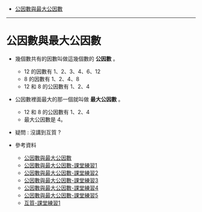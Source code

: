 * [公因數與最大公因數](#公因數與最大公因數)

---

# 公因數與最大公因數
- 幾個數共有的因數叫做這幾個數的 **公因數** 。
	- 12 的因數有 1、2、3、4、6、12
	- 8 的因數有 1、2、4、8
	- 12 和 8 的公因數有 1、2、4
- 公因數裡面最大的那一個就叫做 **最大公因數** 。
	- 12 和 8 的公因數有 1、2、4
	- 最大公因數是 4。

- 疑問 : 沒講到互質 ?

- 參考資料
  - [公因數與最大公因數](https://www.youtube.com/watch?v=bCPjzlkNh9U "公因數與最大公因數")
  - [公因數與最大公因數-課堂練習1](https://www.junyiacademy.org/article/bf2296cb68774ded908b4f2c4810bf4d "公因數與最大公因數-課堂練習1")
  - [公因數與最大公因數-課堂練習2](https://www.junyiacademy.org/article/3efedd3b48b14d20bdcca82390f36067 "公因數與最大公因數-課堂練習2")
  - [公因數與最大公因數-課堂練習3](https://www.junyiacademy.org/article/8c7a38d81b0d44b29239670a5e39b7d3 "公因數與最大公因數-課堂練習3")
  - [公因數與最大公因數-課堂練習4](https://www.junyiacademy.org/article/4ca2c125f70444ae95156d9cf4dc8e21 "公因數與最大公因數-課堂練習4")
  - [公因數與最大公因數-課堂練習5](https://www.junyiacademy.org/article/7c9cd47698a145f2bd28250de5ef3080 "公因數與最大公因數-課堂練習5")
  - [互質-課堂練習1](https://www.junyiacademy.org/article/1055203747654070a998b4b46b4fb646 "互質-課堂練習1")